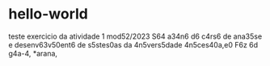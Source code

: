 # hello-world
teste exercicio da atividade 1 mod52/2023
S64 a34n6 d6 c4rs6 de ana35se e desenv63v50ent6 de s5stes0as da 4n5vers5dade 4n5ces40a,e0 F6z 6d g4a-4, *arana,
